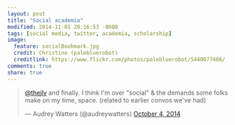 ```yaml
---
layout: post
title: "Social academia"
modified: 2014-11-01 20:16:53 -0600
tags: [social media, twitter, academia, scholarship]
image:
  feature: socialBookmark.jpg
  credit: Christine (palebluerobot)
  creditlink: https://www.flickr.com/photos/palebluerobot/5440077486/
comments: true
share: true
---
```


<blockquote class="twitter-tweet" data-conversation="none" lang="en"><p><a href="https://twitter.com/TheJLV">@thejlv</a> and finally. I think I&#39;m over &quot;social&quot; &amp; the demands some folks make on my time, space. (related to earlier convos we&#39;ve had)</p>&mdash; Audrey Watters (@audreywatters) <a href="https://twitter.com/audreywatters/status/518475770499309568">October 4, 2014</a></blockquote> <script async src="//platform.twitter.com/widgets.js" charset="utf-8"></script>

